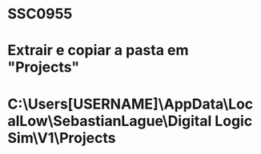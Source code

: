 # SSC0955 

# Extrair e copiar a pasta em "Projects"      
# C:\Users\[USERNAME]\AppData\LocalLow\SebastianLague\Digital Logic Sim\V1\Projects
